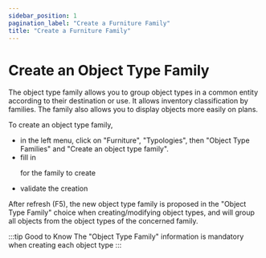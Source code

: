 ```yaml
---
sidebar_position: 1
pagination_label: "Create a Furniture Family"
title: "Create a Furniture Family"
---
```


# Create an Object Type Family


The object type family allows you to group object types in a common entity according to their destination or use.
It allows inventory classification by families. The family also allows you to display objects more easily on plans. 


To create an object type family,

-   in the left menu, click on "Furniture", "Typologies", then "Object Type Families" and "Create an object type family".
-   fill in <P code="itemTypeFamily:name" /> for the family to create
-   validate the creation

After refresh (F5), the new object type family is proposed in the "Object Type Family" choice when creating/modifying object types, and will group all objects from the object types of the concerned family.

:::tip Good to Know
The "Object Type Family" information is mandatory when creating each object type
:::
